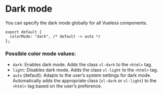 # Dark mode

You can specify the dark mode globally for all Vueless components.&#x20;

<pre class="language-js" data-title="vueless.config.{js,ts}"><code class="lang-js">export default {
  colorMode: "dark", /* default -> auto */
}<a data-footnote-ref href="#user-content-fn-1">;</a>
</code></pre>

### Possible color mode values:

* `dark`: Enables dark mode. Adds the class `vl-dark` to the `<html>` tag.
* `light`: Disables dark mode. Adds the class `vl-light` to the `<html>` tag.
* `auto` (default): Adapts to the user’s system settings for dark mode. Automatically adds the appropriate class (`vl-dark` or `vl-light`) to the `<html>` tag based on the user’s preference.

[^1]: 
